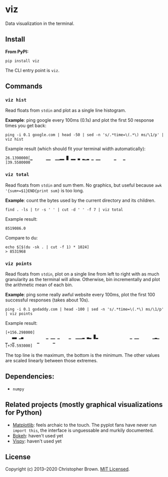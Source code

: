 # viz

Data visualization in the terminal.


## Install

**From PyPI:**

    pip install viz

The CLI entry point is `viz`.


## Commands

### `viz hist`

Read floats from `stdin` and plot as a single line histogram.

**Example**: ping google every 100ms (0.1s) and plot the first 50 response times you get back:

    ping -i 0.1 google.com | head -50 | sed -n 's/.*time=\(.*\) ms/\1/p' | viz hist

Example result (which should fit your terminal width automatically):

    26.1390000[▁      ▁▁  ▁▁▂▂ ▉ ▂▂ ▃ ▂▁▂ ▁ ▁▁      ▁   ▁                                    ]39.5580000


### `viz total`

Read floats from `stdin` and sum them.
No graphics, but useful because `awk '{sum+=$1}END{print sum}` is too long.

**Example**: count the bytes used by the current directory and its children.

    find . -ls | tr -s ' ' | cut -d ' ' -f 7 | viz total

Example result:

    8519086.0

Compare to du:

    echo $[$(du -sk . | cut -f 1) * 1024]
    > 8531968


### `viz points`

Read floats from `stdin`, plot on a single line from left to right with as much granularity as the terminal will allow. Otherwise, bin incrementally and plot the arithmetic mean of each bin.

**Example**: ping some really awful website every 100ms, plot the first 100 successful responses (takes about 10s).

    ping -i 0.1 godaddy.com | head -100 | sed -n 's/.*time=\(.*\) ms/\1/p' | viz points

Example result:

    [+156.298000]
       ▃▃ ▁▃          ▁ ▁▁ ▁    ▁  ▁▁▁▂ ▃▂ ▉▂              ▁ ▁▁      ▁▂▁       ▁  ▁          ▁      ▁
    [+70.593000]

The top line is the maximum, the bottom is the minimum. The other values are scaled linearly between those extremes.


## Dependencies:

* `numpy`


## Related projects (mostly graphical visualizations for Python)

* [Matplotlib](http://matplotlib.org/api/pyplot_api.html): feels archaic to the touch. The pyplot fans have never run `import this`, the interface is unguessable and murkily documented.
* [Bokeh](http://bokeh.pydata.org/quickstart.html): haven't used yet
* [Vispy](http://vispy.org/): haven't used yet


## License

Copyright (c) 2013–2020 Christopher Brown.
[MIT Licensed](https://chbrown.github.io/licenses/MIT/#2013-2020).
